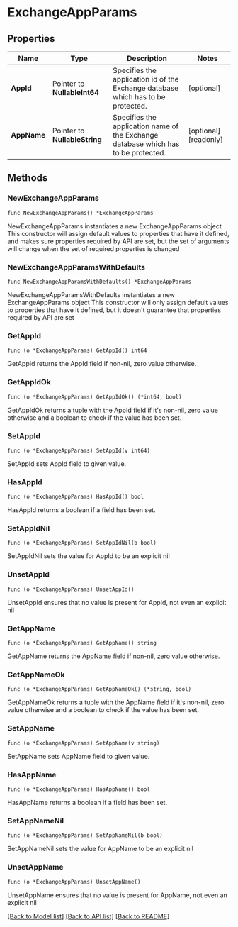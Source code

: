# ExchangeAppParams

## Properties

Name | Type | Description | Notes
------------ | ------------- | ------------- | -------------
**AppId** | Pointer to **NullableInt64** | Specifies the application id of the Exchange database which has to be protected. | [optional] 
**AppName** | Pointer to **NullableString** | Specifies the application name of the Exchange database which has to be protected. | [optional] [readonly] 

## Methods

### NewExchangeAppParams

`func NewExchangeAppParams() *ExchangeAppParams`

NewExchangeAppParams instantiates a new ExchangeAppParams object
This constructor will assign default values to properties that have it defined,
and makes sure properties required by API are set, but the set of arguments
will change when the set of required properties is changed

### NewExchangeAppParamsWithDefaults

`func NewExchangeAppParamsWithDefaults() *ExchangeAppParams`

NewExchangeAppParamsWithDefaults instantiates a new ExchangeAppParams object
This constructor will only assign default values to properties that have it defined,
but it doesn't guarantee that properties required by API are set

### GetAppId

`func (o *ExchangeAppParams) GetAppId() int64`

GetAppId returns the AppId field if non-nil, zero value otherwise.

### GetAppIdOk

`func (o *ExchangeAppParams) GetAppIdOk() (*int64, bool)`

GetAppIdOk returns a tuple with the AppId field if it's non-nil, zero value otherwise
and a boolean to check if the value has been set.

### SetAppId

`func (o *ExchangeAppParams) SetAppId(v int64)`

SetAppId sets AppId field to given value.

### HasAppId

`func (o *ExchangeAppParams) HasAppId() bool`

HasAppId returns a boolean if a field has been set.

### SetAppIdNil

`func (o *ExchangeAppParams) SetAppIdNil(b bool)`

 SetAppIdNil sets the value for AppId to be an explicit nil

### UnsetAppId
`func (o *ExchangeAppParams) UnsetAppId()`

UnsetAppId ensures that no value is present for AppId, not even an explicit nil
### GetAppName

`func (o *ExchangeAppParams) GetAppName() string`

GetAppName returns the AppName field if non-nil, zero value otherwise.

### GetAppNameOk

`func (o *ExchangeAppParams) GetAppNameOk() (*string, bool)`

GetAppNameOk returns a tuple with the AppName field if it's non-nil, zero value otherwise
and a boolean to check if the value has been set.

### SetAppName

`func (o *ExchangeAppParams) SetAppName(v string)`

SetAppName sets AppName field to given value.

### HasAppName

`func (o *ExchangeAppParams) HasAppName() bool`

HasAppName returns a boolean if a field has been set.

### SetAppNameNil

`func (o *ExchangeAppParams) SetAppNameNil(b bool)`

 SetAppNameNil sets the value for AppName to be an explicit nil

### UnsetAppName
`func (o *ExchangeAppParams) UnsetAppName()`

UnsetAppName ensures that no value is present for AppName, not even an explicit nil

[[Back to Model list]](../README.md#documentation-for-models) [[Back to API list]](../README.md#documentation-for-api-endpoints) [[Back to README]](../README.md)


